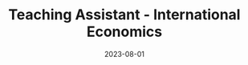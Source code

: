 ---
title: "Teaching Assistant - International Economics"
collection: teaching
type: "Undergraduate course"
permalink: /teaching/2023-spring-teaching-7
venue: "Universidad de San Andres, Department of Economics"
date: 2023-08-01
location: "Buenos Aires, Argentina"
---